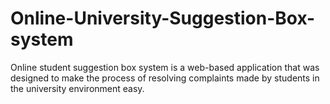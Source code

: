 # Online-University-Suggestion-Box-system
Online student suggestion box system is a web-based application that was designed to make the process of resolving complaints made by students in the university environment easy. 
